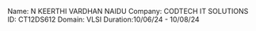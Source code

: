 Name: N KEERTHI VARDHAN NAIDU
Company: CODTECH IT SOLUTIONS
ID: CT12DS612
Domain: VLSI
Duration:10/06/24 - 10/08/24
